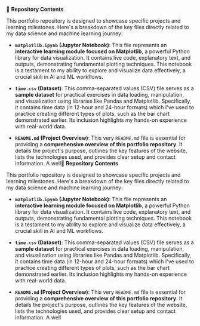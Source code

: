 📂 **Repository Contents**

This portfolio repository is designed to showcase specific projects and learning milestones. Here's a breakdown of the key files directly related to my data science and machine learning journey:

* **`matplotlib.ipynb` (Jupyter Notebook)**: This file represents an **interactive learning module focused on Matplotlib**, a powerful Python library for data visualization. It contains live code, explanatory text, and outputs, demonstrating fundamental plotting techniques. This notebook is a testament to my ability to explore and visualize data effectively, a crucial skill in AI and ML workflows.

* **`time.csv` (Dataset)**: This comma-separated values (CSV) file serves as a **sample dataset** for practical exercises in data loading, manipulation, and visualization using libraries like Pandas and Matplotlib. Specifically, it contains time data (in 12-hour and 24-hour formats) which I've used to practice creating different types of plots, such as the bar chart demonstrated earlier. Its inclusion highlights my hands-on experience with real-world data.

* **`README.md` (Project Overview)**: This very `README.md` file is essential for providing a **comprehensive overview of this portfolio repository**. It details the project's purpose, outlines the key features of the website, lists the technologies used, and provides clear setup and contact information. A well📂 **Repository Contents**

This portfolio repository is designed to showcase specific projects and learning milestones. Here's a breakdown of the key files directly related to my data science and machine learning journey:

* **`matplotlib.ipynb` (Jupyter Notebook)**: This file represents an **interactive learning module focused on Matplotlib**, a powerful Python library for data visualization. It contains live code, explanatory text, and outputs, demonstrating fundamental plotting techniques. This notebook is a testament to my ability to explore and visualize data effectively, a crucial skill in AI and ML workflows.

* **`time.csv` (Dataset)**: This comma-separated values (CSV) file serves as a **sample dataset** for practical exercises in data loading, manipulation, and visualization using libraries like Pandas and Matplotlib. Specifically, it contains time data (in 12-hour and 24-hour formats) which I've used to practice creating different types of plots, such as the bar chart demonstrated earlier. Its inclusion highlights my hands-on experience with real-world data.

* **`README.md` (Project Overview)**: This very `README.md` file is essential for providing a **comprehensive overview of this portfolio repository**. It details the project's purpose, outlines the key features of the website, lists the technologies used, and provides clear setup and contact information. A well